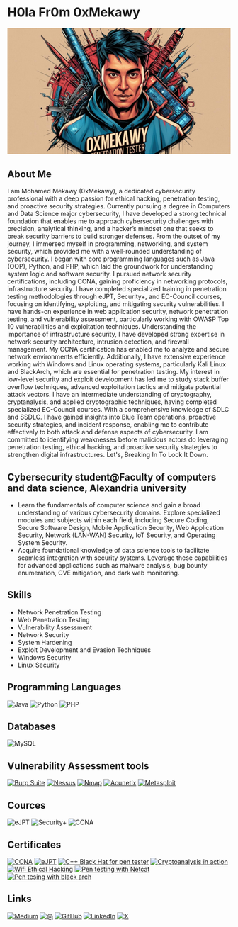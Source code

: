 # H0la Fr0m 0xMekawy
![ME](0xMekawyisapenetrationtester.jpg)

## About Me
I am Mohamed Mekawy (0xMekawy), a dedicated cybersecurity professional with a deep passion for ethical hacking, penetration testing, and proactive security strategies. Currently pursuing a degree in Computers and Data Science major cybersecurity, I have developed a strong technical foundation that enables me to approach cybersecurity challenges with precision, analytical thinking, and a hacker’s mindset one that seeks to break security barriers to build stronger defenses.
From the outset of my journey, I immersed myself in programming, networking, and system security, which provided me with a well-rounded understanding of cybersecurity. I began with core programming languages such as Java (OOP), Python, and PHP, which laid the groundwork for understanding system logic and software security. I pursued network security certifications, including CCNA, gaining proficiency in networking protocols, infrastructure security. 
I have completed specialized training in penetration testing methodologies through eJPT, Security+, and EC-Council courses, focusing on identifying, exploiting, and mitigating security vulnerabilities. I have hands-on experience in web application security, network penetration testing, and vulnerability assessment, particularly working with OWASP Top 10 vulnerabilities and exploitation techniques. Understanding the importance of infrastructure security, I have developed strong expertise in network security architecture, intrusion detection, and firewall management. My CCNA certification has enabled me to analyze and secure network environments efficiently. Additionally, I have extensive experience working with Windows and Linux operating systems, particularly Kali Linux and BlackArch, which are essential for penetration testing. 
My interest in low-level security and exploit development has led me to study stack buffer overflow techniques, advanced exploitation tactics and mitigate potential attack vectors. I have an intermediate understanding of cryptography, cryptanalysis, and applied cryptographic techniques, having completed specialized EC-Council courses. With a comprehensive knowledge of SDLC and SSDLC. 
I have gained insights into Blue Team operations, proactive security strategies, and incident response, enabling me to contribute effectively to both attack and defense aspects of cybersecurity. I am committed to identifying weaknesses before malicious actors do leveraging penetration testing, ethical hacking, and proactive security strategies to strengthen digital infrastructures. 
Let's, Breaking In To Lock It Down.

## Cybersecurity student@Faculty of computers and data science, Alexandria university
- Learn the fundamentals of computer science and gain a broad understanding of various cybersecurity domains. Explore specialized modules and subjects within each field, including Secure Coding, Secure Software Design, Mobile Application Security, Web Application Security, Network (LAN-WAN) Security, IoT Security, and Operating System Security.
- Acquire foundational knowledge of data science tools to facilitate seamless integration with security systems. Leverage these capabilities for advanced applications such as malware analysis, bug bounty enumeration, CVE mitigation, and dark web monitoring.

## Skills
- Network Penetration Testing
- Web Penetration Testing
- Vulnerability Assessment
- Network Security
- System Hardening
- Exploit Development and Evasion Techniques
- Windows Security
- Linux Security

## Programming Languages
![Java](https://img.shields.io/badge/Java-F8981D?logo=java&logoColor=white&style=for-the-badge)
![Python](https://img.shields.io/badge/Python-3776AB?logo=python&logoColor=white&style=for-the-badge)
![PHP](https://img.shields.io/badge/PHP-777BB4?logo=php&logoColor=white&style=for-the-badge)

## Databases
![MySQL](https://img.shields.io/badge/MySQL-4479A1?logo=mysql&logoColor=white&style=for-the-badge)

## Vulnerability Assessment tools
[![Burp Suite](https://img.shields.io/badge/Burp_Suite-FF6347?logo=burpsuite&logoColor=white&style=for-the-badge)](https://portswigger.net/burp)
[![Nessus](https://img.shields.io/badge/Nessus-239120?logo=nessus&logoColor=white&style=for-the-badge)](https://www.tenable.com/products/nessus)
[![Nmap](https://img.shields.io/badge/Nmap-4D4D4D?logo=nmap&logoColor=white&style=for-the-badge)](https://nmap.org/)
[![Acunetix](https://img.shields.io/badge/Acunetix-900?logo=acunetix&logoColor=white&style=for-the-badge)](https://www.acunetix.com/)
[![Metasploit](https://img.shields.io/badge/Metasploit-1F3C68?logo=metasploit&logoColor=white&style=for-the-badge)](https://www.metasploit.com/)

## Cources
![eJPT](https://img.shields.io/badge/eJPT-F57C00?logo=offensive-security&logoColor=white&style=for-the-badge)
![Security+](https://img.shields.io/badge/Security+-03A9F4?logo=elearnsecurity&logoColor=white&style=for-the-badge)
![CCNA](https://img.shields.io/badge/CCNA-B71C1C?logo=offensive-security&logoColor=white&style=for-the-badge)

## Certificates
[![CCNA](https://img.shields.io/badge/CCNA-B71C1C?logo=offensive-security&logoColor=white&style=for-the-badge)](https://www.credly.com/users/mohamed-said-mekawy.c4cdc5d3)
[![eJPT](https://img.shields.io/badge/eJPT-0078D4?logo=microsoft&logoColor=white&style=for-the-badge)](https://www.microsoft.com/en-us/security/business)
[![C++ Black Hat for pen tester](https://img.shields.io/badge/C++Black_Hat_for_pen_tester-222222?logo=sentinelone&logoColor=white&style=for-the-badge)](http://codered.eccouncil.org/certificate/c9b72a6a-7d18-4c71-bb29-941e11a2da2e?logged=true)
[![Cryptoanalysis in action](https://img.shields.io/badge/Cryptoanalysis_in_action-000000?logo=carbonblack&logoColor=white&style=for-the-badge)](https://codered.eccouncil.org/certificate/f9a1692b-ef7b-4d9d-a4e2-5e257fcd8f8d?logged=true)
[![Wifi Ethical Hacking](https://img.shields.io/badge/Wifi_Ethical_Hacking-80880?logo=cisco&logoColor=white&style=for-the-badge)](https://codered.eccouncil.org/certificate/dbb3f03e-6cc9-4a4a-831d-2238f56ce1d8?logged=true)
[![Pen testing with Netcat](https://img.shields.io/badge/Pentesting_with_Netcat-0066CC?logo=symantec&logoColor=white&style=for-the-badge)](https://codered.eccouncil.org/certificate/b5a8409f-cae8-424f-a298-20ca127d2efb?logged=true)
[![Pen tesing with black arch](https://img.shields.io/badge/Pentesing_with_blackarch-FF6600?logo=trendmicro&logoColor=white&style=for-the-badge)](https://codered.eccouncil.org/certificate/e2a95cc2-1f91-4783-9c9a-8daf28193a30?logged=true)

## Links
[![Medium](https://img.shields.io/badge/Medium-FFFFFF?logo=medium&logoColor=black&style=for-the-badge)](https://medium.com/@mohamedsaidmekawy)
[![@](https://img.shields.io/badge/Outlook-E11E23?logoColor=white&style=for-the-badge)](mohamedsaidmekawy@outlook.com)
[![GitHub](https://img.shields.io/badge/GitHub-181717?logo=github&logoColor=white&style=for-the-badge)](https://github.com/Mekawy0x)
[![LinkedIn](https://img.shields.io/badge/LinkedIn-0077B5?logo=linkedin&logoColor=white&style=for-the-badge)](https://www.linkedin.com/in/mohamed-mekawy-84602426b/)
[![X](https://img.shields.io/badge/X-000000?logo=X&logoColor=white&style=for-the-badge)](https://twitter.com/Mekawy0x)
